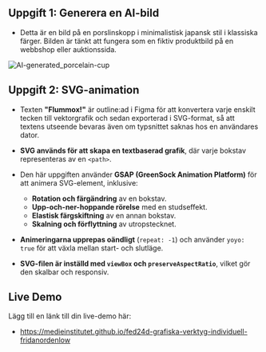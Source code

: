 ## Uppgift 1: Generera en AI-bild

- Detta är en bild på en porslinskopp i minimalistisk japansk stil i klassiska färger. Bilden är tänkt att fungera som en fiktiv produktbild på en webbshop eller auktionssida.

![AI-generated_porcelain-cup](https://github.com/user-attachments/assets/7421a1ec-d7df-47ac-8dc1-7fe395f08534)


## Uppgift 2: SVG-animation

- Texten **"Flummox!"** är outline:ad i Figma för att konvertera varje enskilt tecken till vektorgrafik och sedan exporterad i SVG-format, så att textens utseende bevaras även om typsnittet saknas hos en användares dator.

- **SVG används för att skapa en textbaserad grafik**, där varje bokstav representeras av en `<path>`.
- Den här uppgiften använder **GSAP (GreenSock Animation Platform)** för att animera SVG-element, inklusive:
  - **Rotation och färgändring** av en bokstav.
  - **Upp-och-ner-hoppande rörelse** med en studseffekt.
  - **Elastisk färgskiftning** av en annan bokstav.
  - **Skalning och förflyttning** av utropstecknet.
- **Animeringarna upprepas oändligt** (`repeat: -1`) och använder `yoyo: true` för att växla mellan start- och slutläge.
- **SVG-filen är inställd med `viewBox` och `preserveAspectRatio`**, vilket gör den skalbar och responsiv.

## Live Demo

Lägg till en länk till din live-demo här:
- https://medieinstitutet.github.io/fed24d-grafiska-verktyg-individuell-fridanordenlow
